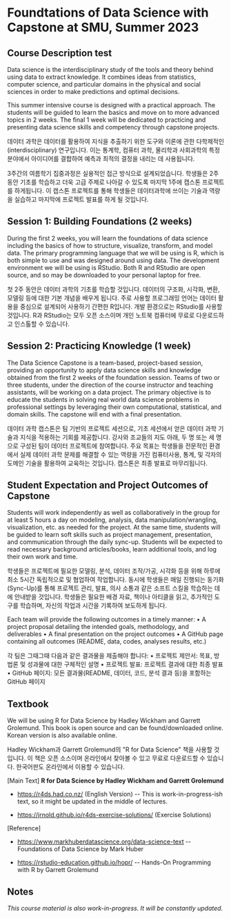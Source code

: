 # Foundtations of Data Science with Capstone at SMU, Summer 2023

## Course Description test

Data science is the interdisciplinary study of the tools and theory behind using data to extract knowledge. It combines ideas from statistics, computer science, and particular domains in the physical and social sciences in order to make predictions and optimal decisions.

This summer intensive course is designed with a practical approach. The students will be guided to learn the basics and move on to more advanced topics in 2 weeks. The final 1 week will be dedicated to practicing and presenting data science skills and competency through capstone projects. 

데이터 과학은 데이터를 활용하여 지식을 추출하기 위한 도구와 이론에 관한 다학제적인(interdisciplinary) 연구입니다. 이는 통계학, 컴퓨터 과학, 물리학과 사회과학의 특정 분야에서 아이디어를 결합하여 예측과 최적의 결정을 내리는 데 사용됩니다.

3주간의 여름학기 집중과정은 실용적인 접근 방식으로 설계되었습니다. 학생들은 2주 동안 기초를 학습하고 더욱 고급 주제로 나아갈 수 있도록 마지막 1주에 캡스톤 프로젝트를 하게됩니다. 이 캡스톤 프로젝트를 통해 학생들은 데이터과학에 쓰이는 기술과 역량을 실습하고 마지막에 프로젝트 발표를 하게 될 것입니다.

## Session 1: Building Foundations (2 weeks)
During the first 2 weeks, you will learn the foundations of data science including the basics of how to structure, visualize, transform, and model data. The primary programming language that we will be using is R, which is both simple to use and was designed around using data. The development environment we will be using is RStudio. Both R and RStudio are open source, and so may be downloaded to your personal laptop for free.

첫 2주 동안은 데이터 과학의 기초를 학습할 것입니다. 데이터의 구조화, 시각화, 변환, 모델링 등에 대한 기본 개념을 배우게 됩니다. 주로 사용할 프로그래밍 언어는 데이터 활용을 중심으로 설계되어 사용하기 간편한 R입니다. 개발 환경으로는 RStudio를 사용할 것입니다. R과 RStudio는 모두 오픈 소스이며 개인 노트북 컴퓨터에 무료로 다운로드하고 인스톨할 수 있습니다.

## Session 2: Practicing Knowledge (1 week)  
The Data Science Capstone is a team-based, project-based session, providing an opportunity to apply data science skills and knowledge obtained from the first 2 weeks of the foundation session. Teams of two or three students, under the direction of the course instructor and teaching assistants, will be working on a data project. The primary objective is to educate the students in solving real world data science problems in professional settings by leveraging their own computational, statistical, and domain skills. The capstone will end with a final presentation.

데이터 과학 캡스톤은 팀 기반의 프로젝트 세션으로, 기초 세션에서 얻은 데이터 과학 기술과 지식을 적용하는 기회를 제공합니다. 강사와 조교들의 지도 아래, 두 명 또는 세 명으로 구성된 팀이 데이터 프로젝트에 참여합니다. 주요 목표는 학생들을 전문적인 환경에서 실제 데이터 과학 문제를 해결할 수 있는 역량을 가진 컴퓨터사용, 통계, 및 각자의 도메인 기술을 활용하여 교육하는 것입니다. 캡스톤은 최종 발표로 마무리됩니다.

## Student Expectation and Project Outcomes of Capstone

Students will work independently as well as collaboratively in the group for at least 5 hours a day on modeling, analysis, data manipulation/wrangling, visualization, etc. as needed for the project. At the same time, students will be guided to learn soft skills such as project management, presentation, and communication through the daily sync-up. Students will be expected to read necessary background articles/books, learn additional tools, and log their own work and time.

학생들은 프로젝트에 필요한 모델링, 분석, 데이터 조작/가공, 시각화 등을 위해 하루에 최소 5시간 독립적으로 및 협업하여 작업합니다. 동시에 학생들은 매일 진행되는 동기화(Sync-Up)를 통해 프로젝트 관리, 발표, 의사 소통과 같은 소프트 스킬을 학습하는 데에 안내받을 것입니다. 학생들은 필요한 배경 자료, 책이나 아티클을 읽고, 추가적인 도구를 학습하며, 자신의 작업과 시간을 기록하여 보도하게 됩니다.

Each team will provide the following outcomes in a timely manner:
•	A project proposal detailing the intended goals, methodology, and deliverables
•	A final presentation on the project outcomes
•	A GitHub page containing all outcomes (README, data, codes, analyses results, etc.)

각 팀은 그때그때 다음과 같은 결과물을 제출해야 합니다:
• 프로젝트 제안서: 목표, 방법론 및 성과물에 대한 구체적인 설명
• 프로젝트 발표: 프로젝트 결과에 대한 최종 발표
• GitHub 페이지: 모든 결과물(README, 데이터, 코드, 분석 결과 등)을 포함하는 GitHub 페이지

## Textbook

We will be using R for Data Science by Hadley Wickham and Garrett Grolemund. This book is open source and can be found/downloaded online. Korean version is also available online.

Hadley Wickham과 Garrett Grolemund의 "R for Data Science" 책을 사용할 것입니다. 이 책은 오픈 소스이며 온라인에서 찾아볼 수 있고 무료로 다운로드할 수 있습니다. 한국어판도 온라인에서 이용할 수 있습니다.
  
[Main Text] __R for Data Science by Hadley Wickham and Garrett Grolemund__

- https://r4ds.had.co.nz/ (English Version) -- This is work-in-progress-ish text, so it might be updated in the middle of lectures.
  
- https://jrnold.github.io/r4ds-exercise-solutions/ (Exercise Solutions)

[Reference] 

- https://www.markhuberdatascience.org/data-science-text -- Foundations of Data Science by Mark Huber
   
- https://rstudio-education.github.io/hopr/ -- Hands-On Programming with R by Garrett Grolemund  
  
## Notes
*This course material is also work-in-progress. It will be constantly updated.*
